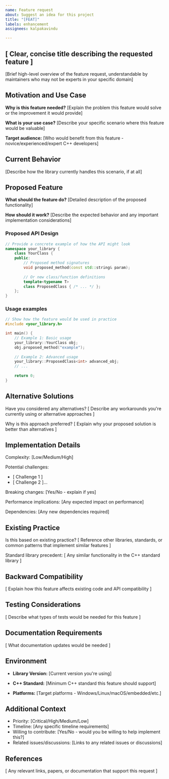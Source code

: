 ```yaml
---
name: Feature request
about: Suggest an idea for this project
title: "[FEAT]"
labels: enhancement
assignees: kalpakavindu

---
```


## [ Clear, concise title describing the requested feature ]

[Brief high-level overview of the feature request, understandable by maintainers who may not be experts in your specific domain]

## Motivation and Use Case
**Why is this feature needed?**
[Explain the problem this feature would solve or the improvement it would provide]

**What is your use case?**
[Describe your specific scenario where this feature would be valuable]

**Target audience:**
[Who would benefit from this feature - novice/experienced/expert C++ developers]

## Current Behavior
[Describe how the library currently handles this scenario, if at all]

## Proposed Feature
**What should the feature do?**
[Detailed description of the proposed functionality]

**How should it work?**
[Describe the expected behavior and any important implementation considerations]

### Proposed API Design
```cpp
// Provide a concrete example of how the API might look
namespace your_library {
    class YourClass {
    public:
        // Proposed method signatures
        void proposed_method(const std::string& param);
        
        // Or new class/function definitions
        template<typename T>
        class ProposedClass { /* ... */ };
    };
}
```

### Usage examples
```cpp
// Show how the feature would be used in practice
#include <your_library.h>

int main() {
    // Example 1: Basic usage
    your_library::YourClass obj;
    obj.proposed_method("example");
    
    // Example 2: Advanced usage
    your_library::ProposedClass<int> advanced_obj;
    // ...
    
    return 0;
}
```

## Alternative Solutions
Have you considered any alternatives?
[ Describe any workarounds you're currently using or alternative approaches ]

Why is this approach preferred?
[ Explain why your proposed solution is better than alternatives ]

## Implementation Details

Complexity: [Low/Medium/High]

Potential challenges:

  - [ Challenge 1 ]
  - [ Challenge 2 ]...

Breaking changes: [Yes/No - explain if yes]

Performance implications: [Any expected impact on performance]

Dependencies: [Any new dependencies required]

## Existing Practice
Is this based on existing practice?
[ Reference other libraries, standards, or common patterns that implement similar features ]

Standard library precedent:
[ Any similar functionality in the C++ standard library ]

## Backward Compatibility
[ Explain how this feature affects existing code and API compatibility ]

## Testing Considerations
[ Describe what types of tests would be needed for this feature ]

## Documentation Requirements
[ What documentation updates would be needed ]

## Environment

  - **Library Version:** [Current version you're using]

  - **C++ Standard:** [Minimum C++ standard this feature should support]

  - **Platforms:** [Target platforms - Windows/Linux/macOS/embedded/etc.]

## Additional Context
  - Priority: [Critical/High/Medium/Low]
  - Timeline: [Any specific timeline requirements]
  - Willing to contribute: [Yes/No - would you be willing to help implement this?]
  - Related issues/discussions: [Links to any related issues or discussions]

## References

[ Any relevant links, papers, or documentation that support this request ]
